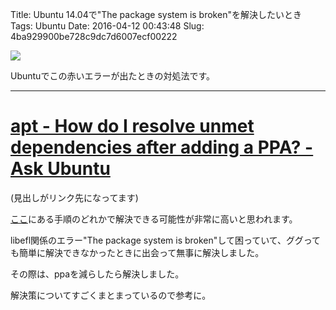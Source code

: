 Title: Ubuntu 14.04で"The package system is broken"を解決したいとき
Tags: Ubuntu
Date: 2016-04-12 00:43:48
Slug: 4ba929900be728c9dc7d6007ecf00222

![](https://i.gyazo.com/5cf7b8a41aeb9a4ba4b8c1c49fa0c715.png)

Ubuntuでこの赤いエラーが出たときの対処法です。

---

# [apt - How do I resolve unmet dependencies after adding a PPA? - Ask Ubuntu](http://askubuntu.com/questions/140246/how-do-i-resolve-unmet-dependencies-after-adding-a-ppa/142808#142808 "apt - How do I resolve unmet dependencies after adding a PPA? - Ask Ubuntu")

(見出しがリンク先になってます)

[ここ](http://askubuntu.com/questions/140246/how-do-i-resolve-unmet-dependencies-after-adding-a-ppa/142808#142808 "apt - How do I resolve unmet dependencies after adding a PPA? - Ask Ubuntu")にある手順のどれかで解決できる可能性が非常に高いと思われます。

libefl関係のエラー"The package system is broken"して困っていて、ググっても簡単に解決できなかったときに出会って無事に解決しました。

その際は、ppaを減らしたら解決しました。

解決策についてすごくまとまっているので参考に。
